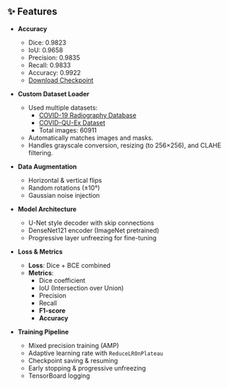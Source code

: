 ## ✨ Features
- **Accuracy**
  - Dice: 0.9823
  - IoU: 0.9658
  - Precision: 0.9835
  - Recall: 0.9833
  - Accuracy: 0.9922   
  - [Download Checkpoint](https://1024terabox.com/s/1XRu1IzcFVUSlXLFegeKxzg)
 
- **Custom Dataset Loader**
  - Used multiple datasets:
    - [COVID-19 Radiography Database](https://www.kaggle.com/datasets/tawsifurrahman/covid19-radiography-database)
    - [COVID-QU-Ex Dataset](https://www.kaggle.com/datasets/anasmohammedtahir/covidqu)
    - Total images: 60911
  - Automatically matches images and masks.
  - Handles grayscale conversion, resizing (to 256×256), and CLAHE filtering.

- **Data Augmentation**
  - Horizontal & vertical flips
  - Random rotations (±10°)
  - Gaussian noise injection

- **Model Architecture**
  - U-Net style decoder with skip connections
  - DenseNet121 encoder (ImageNet pretrained)
  - Progressive layer unfreezing for fine-tuning

- **Loss & Metrics**
  - **Loss**: Dice + BCE combined
  - **Metrics**:
    - Dice coefficient
    - IoU (Intersection over Union)
    - Precision
    - Recall
    - **F1-score**
    - **Accuracy**

- **Training Pipeline**
  - Mixed precision training (AMP)
  - Adaptive learning rate with `ReduceLROnPlateau`
  - Checkpoint saving & resuming
  - Early stopping & progressive unfreezing
  - TensorBoard logging



